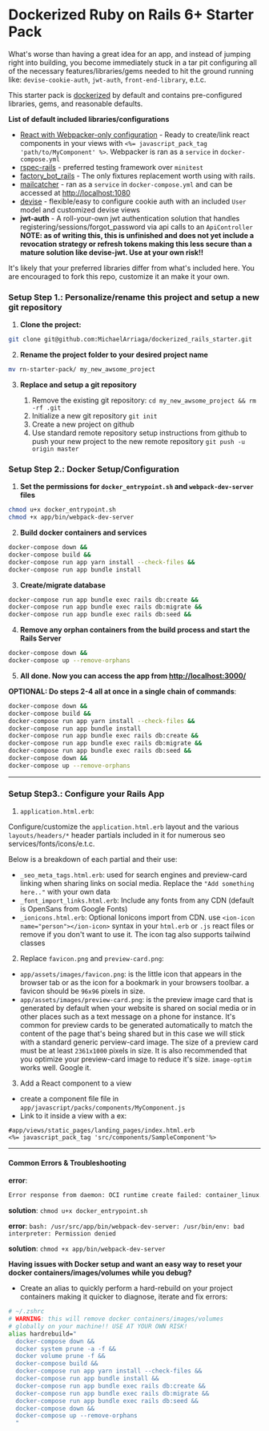 # Dockerized Ruby on Rails 6+ Starter Pack

What's worse than having a great idea for an app, and instead of jumping right into building, you become immediately stuck in a tar pit configuring all of the necessary features/libraries/gems needed to hit the ground running like: `devise-cookie-auth`, `jwt-auth`, `front-end-library`, e.t.c.

This starter pack is [dockerized](https://developerexperience.io/practices/dockerizing) by default and contains pre-configured libraries, gems, and reasonable defaults.

**List of default included libraries/configurations**

- [React with Webpacker-only configuration](https://github.com/rails/webpacker) - Ready to create/link react components in your views with `<%= javascript_pack_tag 'path/to/MyComponent' %>`. Webpacker is ran as a `service` in `docker-compose.yml`
- [rspec-rails](https://github.com/rspec/rspec-rails) - preferred testing framework over `minitest`
- [factory_bot_rails](https://github.com/thoughtbot/factory_bot_rails) - The only fixtures replacement worth using with rails.
- [mailcatcher](https://github.com/sj26/mailcatcher/) - ran as a `service` in `docker-compose.yml` and can be accessed at [http://localhost:1080](http://localhost:1080)
- [devise](https://github.com/heartcombo/devise) - flexible/easy to configure cookie auth with an included `User` model and customized devise views
- **jwt-auth** - A roll-your-own jwt authentication solution that handles registering/sessions/forgot_password via api calls to an `ApiController` **NOTE: as of writing this, this is unfinished and does not yet include a revocation strategy or refresh tokens making this less secure than a mature solution like devise-jwt. Use at your own risk!!**

It's likely that your preferred libraries differ from what's included here. You are encouraged to fork this repo, customize it an make it your own.

### Setup Step 1.: Personalize/rename this project and setup a new git repository

1. **Clone the project:**

```bash
git clone git@github.com:MichaelArriaga/dockerized_rails_starter.git
```

2. **Rename the project folder to your desired project name**

```bash
mv rn-starter-pack/ my_new_awsome_project
```

3. **Replace and setup a git repository**

   1. Remove the existing git repository: `cd my_new_awsome_project && rm -rf .git`
   2. Initialize a new git repository `git init`
   3. Create a new project on github
   4. Use standard remote repository setup instructions from github to push your new project to the new remote repository `git push -u origin master`

### Setup Step 2.: Docker Setup/Configuration

1. **Set the permissions for `docker_entrypoint.sh` and `webpack-dev-server` files**

```bash
chmod u+x docker_entrypoint.sh
chmod +x app/bin/webpack-dev-server
```

2. **Build docker containers and services**

```bash
docker-compose down &&
docker-compose build &&
docker-compose run app yarn install --check-files &&
docker-compose run app bundle install
```

3. **Create/migrate database**

```bash
docker-compose run app bundle exec rails db:create &&
docker-compose run app bundle exec rails db:migrate &&
docker-compose run app bundle exec rails db:seed &&
```

4. **Remove any orphan containers from the build process and start the Rails Server**

```bash
docker-compose down &&
docker-compose up --remove-orphans
```

5. **All done. Now you can access the app from [http://localhost:3000/](http://localhost:3000/)**

**OPTIONAL: Do steps 2-4 all at once in a single chain of commands**:

```bash
docker-compose down &&
docker-compose build &&
docker-compose run app yarn install --check-files &&
docker-compose run app bundle install
docker-compose run app bundle exec rails db:create &&
docker-compose run app bundle exec rails db:migrate &&
docker-compose run app bundle exec rails db:seed &&
docker-compose down &&
docker-compose up --remove-orphans

```

---

### Setup Step3.: Configure your Rails App

1. `application.html.erb`:

Configure/customize the `application.html.erb` layout and the various `layouts/headers/*` header partials included in it for numerous seo services/fonts/icons/e.t.c.

Below is a breakdown of each partial and their use:

- `_seo_meta_tags.html.erb`: used for search engines and preview-card linking when sharing links on social media. Replace the `"Add something here.."` with your own data
- `_font_import_links.html.erb`: Include any fonts from any CDN (default is OpenSans from Google Fonts)
- `_ionicons.html.erb`: Optional Ionicons import from CDN. use `<ion-icon name="person"></ion-icon>` syntax in your `html.erb` or `.js` react files or remove if you don't want to use it. The icon tag also supports tailwind classes

2. Replace `favicon.png` and `preview-card.png`:

- `app/assets/images/favicon.png`: is the little icon that appears in the browser tab or as the icon for a bookmark in your browsers toolbar. a favicon should be `96x96` pixels in size.
- `app/assets/images/preview-card.png`: is the preview image card that is generated by default when your website is shared on social media or in other places such as a text message on a phone for instance. It's common for preview cards to be generated automatically to match the content of the page that's being shared but in this case we will stick with a standard generic perview-card image. The size of a preview card must be at least `2361x1000` pixels in size. It is also recommended that you optimize your preview-card image to reduce it's size. `image-optim` works well. Google it.

3. Add a React component to a view

- create a component file file in `app/javascript/packs/components/MyComponent.js`
- Link to it inside a view with a ex:

```erb
#app/views/static_pages/landing_pages/index.html.erb
<%= javascript_pack_tag 'src/components/SampleComponent'%>
```

---

#### Common Errors & Troubleshooting

**error**:

```bash
Error response from daemon: OCI runtime create failed: container_linux.go:370: starting container process caused: exec: "./docker_entrypoint.sh": permission denied: unknown
```

**solution**: `chmod u+x docker_entrypoint.sh`

**error**:
`bash: /usr/src/app/bin/webpack-dev-server: /usr/bin/env: bad interpreter: Permission denied`

**solution**: `chmod +x app/bin/webpack-dev-server`

**Having issues with Docker setup and want an easy way to reset your docker containers/images/volumes while you debug?**

- Create an alias to quickly perform a hard-rebuild on your project containers making it quicker to diagnose, iterate and fix errors:

```bash
# ~/.zshrc
# WARNING: this will remove docker containers/images/volumes
# globally on your machine!! USE AT YOUR OWN RISK!
alias hardrebuild="
  docker-compose down &&
  docker system prune -a -f &&
  docker volume prune -f &&
  docker-compose build &&
  docker-compose run app yarn install --check-files &&
  docker-compose run app bundle install &&
  docker-compose run app bundle exec rails db:create &&
  docker-compose run app bundle exec rails db:migrate &&
  docker-compose run app bundle exec rails db:seed &&
  docker-compose down &&
  docker-compose up --remove-orphans
  "
```

